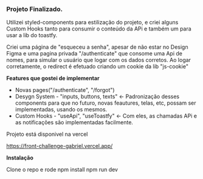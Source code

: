 ### Projeto Finalizado. 
Utilizei styled-components para estilização do projeto, e criei alguns Custom Hooks tanto para consumir o conteúdo da APi e também um para usar a lib do toastfy. 

Criei uma página de "esqueceu a senha", apesar de não estar no Design Figma e uma pagina privada "/authenticate" que consome uma Api de nomes, para simular o usuário que logar com os dados corretos. Ao logar corretamente, o redirect é efetuado criando um cookie da lib "js-cookie"

**Features que gostei de implementar**
- Novas pages("/authenticate", "/forgot")
- Desygn System - "inputs, buttons, texts"  <- Padronização desses components para que no futuro, novas feautures, telas, etc, possam ser implementadas, usando os mesmos. 
- Custom Hooks - "useApi", "useToastfy" <- Com eles, as chamadas APi e as notificações são implementadas facilmente. 

Projeto está disponivel na vercel

https://front-challenge-gabriel.vercel.app/


**Instalação** 

Clone o repo e rode 
npm install
npm run dev